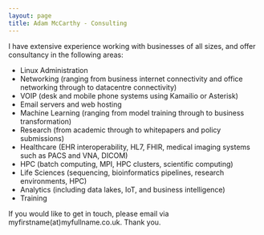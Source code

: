 ```yaml
---
layout: page
title: Adam McCarthy - Consulting
---
```


I have extensive experience working with businesses of all sizes, and offer consultancy in the following areas:
- Linux Administration
- Networking (ranging from business internet connectivity and office networking through to datacentre connectivity)
- VOIP (desk and mobile phone systems using Kamailio or Asterisk)
- Email servers and web hosting
- Machine Learning (ranging from model training through to business transformation)
- Research (from academic through to whitepapers and policy submissions)
- Healthcare (EHR interoperability, HL7, FHIR, medical imaging systems such as PACS and VNA, DICOM)
- HPC (batch computing, MPI, HPC clusters, scientific computing)
- Life Sciences (sequencing, bioinformatics pipelines, research environments, HPC)
- Analytics (including data lakes, IoT, and business intelligence)
- Training

If you would like to get in touch, please email via myfirstname(at)myfullname.co.uk. Thank you.
